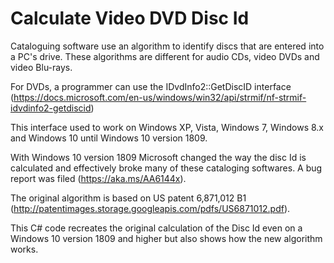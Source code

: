# Calculate Video DVD Disc Id

Cataloguing software use an algorithm to identify discs that are entered into a PC's drive. These algorithms are different for audio CDs, video DVDs and video Blu-rays. 

For DVDs, a programmer can use the IDvdInfo2::GetDiscID interface (https://docs.microsoft.com/en-us/windows/win32/api/strmif/nf-strmif-idvdinfo2-getdiscid)

This interface used to work on Windows XP, Vista, Windows 7, Windows 8.x and Windows 10 until Windows 10 version 1809. 

With Windows 10 version 1809 Microsoft changed the way the disc Id is calculated and effectively broke many of these cataloging softwares. A bug report was filed (https://aka.ms/AA6144x).

The original algorithm is based on US patent 6,871,012 B1 (http://patentimages.storage.googleapis.com/pdfs/US6871012.pdf).

This C# code recreates the original calculation of the Disc Id even on a Windows 10 version 1809 and higher but also shows how the new algorithm works.